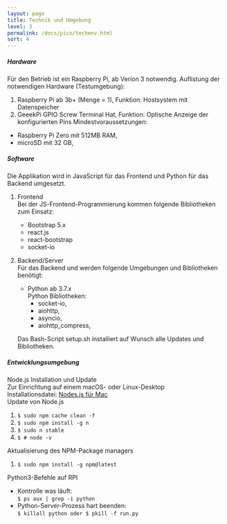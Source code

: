 ```yaml
---
layout: page
title: Technik und Umgebung 
level: 3
permalink: /docs/pico/techenv.html
sort: 4
---
```


##### Hardware
Für den Betrieb ist ein Raspberry Pi, ab Verion 3 notwendig. Auflistung der notwendigen Hardware (Testumgebung):
1. Raspberry Pi ab 3b+ (Menge = 1), Funktion: Hostsystem mit Datenspeicher
2. GeeekPi GPIO Screw Terminal Hat, Funktion: Optische Anzeige der konfigurierten Pins
Mindestvoraussetzungen:
* Raspberry Pi Zero mit 512MB RAM,
* microSD mit 32 GB,


##### Software
Die Applikation wird in JavaScript für das Frontend und Python für das Backend umgesetzt.
1. Frontend  
Bei der JS-Frontend-Programmierung kommen folgende Bibliotheken zum Einsatz:
    * Bootstrap 5.x
    * react.js
    * react-bootstrap
    * socket-io
2. Backend/Server  
Für das Backend und werden folgende Umgebungen und Bibliotheken benötigt:
    * Python ab 3.7.x  
    Python Bibliotheken:
        * socket-io,
        * aiohttp,
        * asyncio,
        * aiohttp_compress,
    
    Das Bash-Script setup.sh installiert auf Wunsch alle Updates und Bibliotheken.

##### Entwicklungsumgebung

Node.js Installation und Update  
Zur Einrichtung auf einem macOS- oder Linux-Desktop  
Installationsdatei: [Nodes.js für Mac](https://nodejs.org/en/download/)  
Update von Node.js
1. `$ sudo npm cache clean -f`
2. `$ sudo npm install -g n`
3. `$ sudo n stable`
4. `$ # node -v`

Aktualisierung des NPM-Package managers
1. `$ sudo npm install -g npm@latest`

Python3-Befehle auf RPI
* Kontrolle was läuft:  
`$ ps aux | grep -i python`
* Python-Server-Prozess hart beenden:  
`$ killall python oder $ pkill -f run.py`
